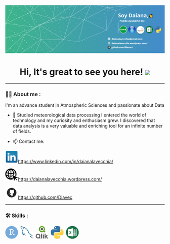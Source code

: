 <div id="header" align="center">
  <img src="https://github.com/Dlavec/Dlavec/blob/main/Cover_DL_D.png" width="900"/>
  <h1 align="center">Hi, It's great to see you here!
  <img src="https://media.giphy.com/media/hvRJCLFzcasrR4ia7z/giphy.gif" width="30px"/>
  </h1>
</div>

---
### :woman_technologist: About me : 

I'm an advance student in Atmospheric Sciences and passionate about Data

* :telescope: Studied meteorological data processing I entered the world of technology and my curiosity and enthusiasm grew. I discovered that data analysis is a very valuable and enriching tool for an infinite number of fields.

* :mailbox: Contact me: 


![](https://github.com/Dlavec/Dlavec/blob/main/linkedin_logo%20(1).png)<https://www.linkedin.com/in/daianalavecchia/>

![](https://github.com/Dlavec/Dlavec/blob/main/web_icon%20(1).png)<https://daianalavecchia.wordpress.com/>

![](https://github.com/Dlavec/Dlavec/blob/main/github_logo%20(1).png)<https://github.com/Dlavec>

---
### :hammer_and_wrench: Skills :
<div id="header" align="left">
<img src="https://github.com/devicons/devicon/blob/master/icons/rstudio/rstudio-original.svg" title="R" alt="R" width="40" height="40"/>&nbsp;
<img src="https://github.com/devicons/devicon/blob/master/icons/mysql/mysql-original.svg" title="MySQL" alt="MySQL" width="40" height="40"/>&nbsp;
<img src="https://github.com/Dlavec/Dlavec/blob/main/qlik1.png" title="Qlik" alt="Qlik" width="40" height="40"/>&nbsp;
<img src="https://github.com/Dlavec/Dlavec/blob/main/python_logo.png" title="Python" alt="Python" width="40" height="40"/>&nbsp;
<img src="https://github.com/Dlavec/Dlavec/blob/main/excel.png" title="Excel" alt="Excel" width="40" height="40"/>&nbsp
</div>

